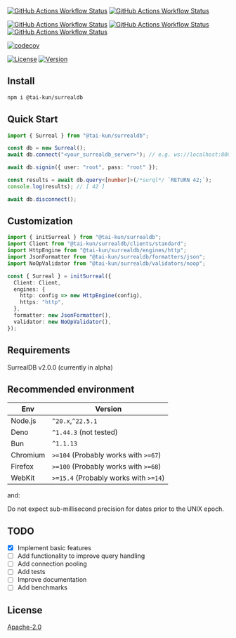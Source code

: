 [![GitHub Actions Workflow Status](https://img.shields.io/github/actions/workflow/status/tai-kun/surrealdb.js/nodejs.yml?branch=main&logo=Node.js&label=Node.js)](https://github.com/tai-kun/surrealdb.js/actions/workflows/nodejs.yml)
[![GitHub Actions Workflow Status](https://img.shields.io/github/actions/workflow/status/tai-kun/surrealdb.js/bun.yml?branch=main&logo=Bun&label=Bun)](https://github.com/tai-kun/surrealdb.js/actions/workflows/bun.yml)
<!-- [![GitHub Actions Workflow Status](https://img.shields.io/github/actions/workflow/status/tai-kun/surrealdb.js/deno.yml?branch=main&logo=Deno&label=Deno)](https://github.com/tai-kun/surrealdb.js/actions/workflows/deno.yml) -->

[![GitHub Actions Workflow Status](https://img.shields.io/github/actions/workflow/status/tai-kun/surrealdb.js/chromium.yml?branch=main&logo=googlechrome&label=Chromium)](https://github.com/tai-kun/surrealdb.js/actions/workflows/chromium.yml)
[![GitHub Actions Workflow Status](https://img.shields.io/github/actions/workflow/status/tai-kun/surrealdb.js/firefox.yml?branch=main&logo=Firefox&label=Firefox)](https://github.com/tai-kun/surrealdb.js/actions/workflows/firefox.yml)
[![GitHub Actions Workflow Status](https://img.shields.io/github/actions/workflow/status/tai-kun/surrealdb.js/webkit.yml?branch=main&style=flat&logo=safari&label=WebKit)](https://github.com/tai-kun/surrealdb.js/actions/workflows/webkit.yml)

[![codecov](https://codecov.io/github/tai-kun/surrealdb.js/graph/badge.svg?token=T76SYSJZZV)](https://app.codecov.io/github/tai-kun/surrealdb.js)

[![License](https://img.shields.io/npm/l/%40tai-kun%2Fsurrealdb?style=flat&logo=apache&color=rgb(40%2C%2038%2C%2097))](https://opensource.org/licenses/Apache-2.0)
[![Version](https://img.shields.io/npm/v/%40tai-kun%2Fsurrealdb?style=flat&logo=npm)](https://www.npmjs.com/package/@tai-kun/surrealdb)

## Install

```sh
npm i @tai-kun/surrealdb
```
## Quick Start

```ts
import { Surreal } from "@tai-kun/surrealdb";

const db = new Surreal();
await db.connect("<your_surrealdb_server>"); // e.g. ws://localhost:8000

await db.signin({ user: "root", pass: "root" });

const results = await db.query<[number]>(/*surql*/ `RETURN 42;`);
console.log(results); // [ 42 ]

await db.disconnect();
```

## Customization

```ts
import { initSurreal } from "@tai-kun/surrealdb";
import Client from "@tai-kun/surrealdb/clients/standard";
import HttpEngine from "@tai-kun/surrealdb/engines/http";
import JsonFormatter from "@tai-kun/surrealdb/formatters/json";
import NoOpValidator from "@tai-kun/surrealdb/validators/noop";

const { Surreal } = initSurreal({
  Client: Client,
  engines: {
    http: config => new HttpEngine(config),
    https: "http",
  },
  formatter: new JsonFormatter(),
  validator: new NoOpValidator(),
});
```

## Requirements

SurrealDB v2.0.0 (currently in alpha)

## Recommended environment

| Env | Version |
| --- | --- |
| Node.js | `^20.x`,`^22.5.1` |
| Deno | `^1.44.3` (not tested) |
| Bun | `^1.1.13` |
| Chromium | `>=104` (Probably works with `>=67`) |
| Firefox | `>=100` (Probably works with `>=68`) |
| WebKit | `>=15.4` (Probably works with `>=14`) |

and:

Do not expect sub-millisecond precision for dates prior to the UNIX epoch.

## TODO

- [x] Implement basic features
- [ ] Add functionality to improve query handling
- [ ] Add connection pooling
- [ ] Add tests
- [ ] Improve documentation
- [ ] Add benchmarks

## License

[Apache-2.0](https://github.com/tai-kun/surrealdb.js/blob/main/LICENSE)
